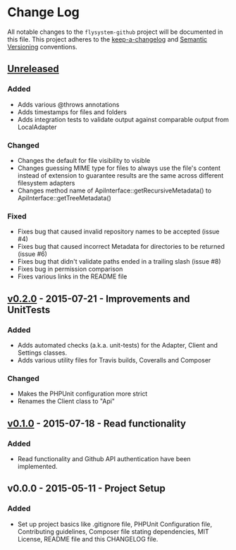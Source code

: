 # Change Log
All notable changes to the `flysystem-github` project will be documented in this 
file. This project adheres to the [keep-a-changelog](http://keepachangelog.com/) 
and [Semantic Versioning](http://semver.org/) conventions.

<!--
## [Unreleased][unreleased]
### Added
### Changed
### Deprecated
### Removed
### Fixed
### Security
-->

## [Unreleased][unreleased]

### Added

- Adds various @throws annotations
- Adds timestamps for files and folders
- Adds integration tests to validate output against comparable output from LocalAdapter

### Changed

- Changes the default for file visibility to visible
- Changes guessing MIME type for files to always use the file's content instead of extension to guarantee results are the same across different filesystem adapters
- Changes method name of ApiInterface::getRecursiveMetadata() to ApiInterface::getTreeMetadata()

### Fixed

- Fixes bug that caused invalid repository names to be accepted (issue #4)
- Fixes bug that caused incorrect Metadata for directories to be returned (issue #6)
- Fixes bug that didn't validate paths ended in a trailing slash (issue #8)
- Fixes bug in permission comparison
- Fixes various links in the README file

## [v0.2.0] - 2015-07-21 - Improvements and UnitTests

### Added

- Adds automated checks (a.k.a. unit-tests) for the Adapter, Client and Settings classes. 
- Adds various utility files for Travis builds, Coveralls and Composer

### Changed

- Makes the PHPUnit configuration more strict
- Renames the Client class to "Api"

## [v0.1.0] - 2015-07-18 - Read functionality

### Added

- Read functionality and Github API authentication have been implemented.

## v0.0.0 - 2015-05-11 - Project Setup

### Added

- Set up project basics like .gitignore file, PHPUnit Configuration file, 
Contributing guidelines, Composer file stating dependencies, MIT License, README 
file and this CHANGELOG file.

[unreleased]: https://github.com/potherca/flysystem-github/compare/v0.2.0...HEAD
[v0.3.0]: https://github.com/potherca/flysystem-github/compare/v0.2.0...v0.3.0
[v0.2.0]: https://github.com/potherca/flysystem-github/compare/v0.1.0...v0.2.0
[v0.1.0]: https://github.com/potherca/flysystem-github/compare/v0.0.0...v0.1.0
[keep-a-changelog]: http://keepachangelog.com/
[Semantic Versioning]: http://semver.org/
